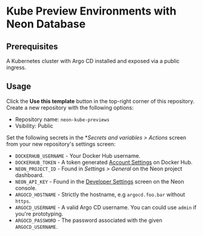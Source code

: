 # Kube Preview Environments with Neon Database

## Prerequisites

A Kubernetes cluster with Argo CD installed and exposed via a public ingress.

## Usage

Click the **Use this template** button in the top-right corner of this
repository. Create a new repository with the following options:

* Repository name: `neon-kube-previews`
* Vsibility: Public

Set the following secrets in the **Secrets and variables > Actions* screen from
your new repository's settings screen:

* `DOCKERHUB_USERNAME` - Your Docker Hub username.
* `DOCKERHUB_TOKEN` - A token generated [Account Settings](https://hub.docker.com/settings/security) on Docker Hub.
* `NEON_PROJECT_ID` - Found in *Settings > General* on the Neon project dashboard.
* `NEON_API_KEY` - Found in the [Developer Settings](https://console.neon.tech/app/settings/api-keys) screen on the Neon console.
* `ARGOCD_HOSTNAME` - Strictly the hostname, e.g `argocd.foo.bar` without `https`.
* `ARGOCD_USERNAME` - A valid Argo CD username. You can could use `admin` if you're prototyping.
* `ARGOCD_PASSWORD` - The password associated with the given `ARGOCD_USERNAME`.
